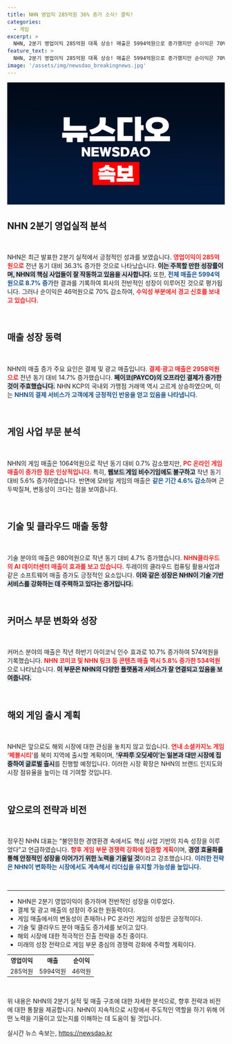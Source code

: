 ```yaml
---
title: NHN 영업익 285억원 36% 증가 소식! 클릭!
categories:
  - 게임
excerpt: >
  NHN, 2분기 영업이익 285억원 대폭 상승! 매출은 5994억원으로 증가했지만 순이익은 70% 감소. 게임 분야 변화와 새로운 글로벌 출시 소식이 주목받는다. NHN의 지속 성장 전략은 성공할까? 클릭해서 더 알아보세요!
feature_text: >
  NHN, 2분기 영업이익 285억원 대폭 상승! 매출은 5994억원으로 증가했지만 순이익은 70% 감소. 게임 분야 변화와 새로운 글로벌 출시 소식이 주목받는다. NHN의 지속 성장 전략은 성공할까? 클릭해서 더 알아보세요!
image: '/assets/img/newsdao_breakingnews.jpg'
---
```


<p><img src="/assets/img/newsdao_breakingnews.jpg" alt="flaretime 속보" /></p>

<h2 data-ke-size="size26">NHN 2분기 영업실적 분석</h2>

<p data-ke-size="size16">&nbsp;</p>

<p>NHN은 최근 발표한 2분기 실적에서 긍정적인 성과를 보였습니다. <b><span style="color: #ee2323;">영업이익이 285억원으로</span></b> 전년 동기 대비 36.3% 증가한 것으로 나타났습니다. <b><span style="background-color: #21538527;">이는 주목할 만한 성장률이며, NHN의 핵심 사업들이 잘 작동하고 있음을 시사합니다.</span></b> 또한, <b><span style="color: #1a5490;">전체 매출은 5994억원으로 8.7% 증가</span></b>한 결과를 기록하여 회사의 전반적인 성장이 이루어진 것으로 평가됩니다. 그러나 순이익은 46억원으로 70% 감소하여, <b><span style="color: #ee2323;">수익성 부분에서 경고 신호를 보내고 있습니다.</span></b></p>

<p data-ke-size="size16">&nbsp;</p>

<h2 data-ke-size="size26">매출 성장 동력</h2>

<p data-ke-size="size16">&nbsp;</p>

<p>NHN의 매출 증가 주요 요인은 결제 및 광고 매출입니다. <b><span style="color: #ee2323;">결제·광고 매출은 2958억원으로</span></b> 전년 동기 대비 14.7% 증가했습니다. <b><span style="background-color: #21538527;">페이코(PAYCO)의 오프라인 결제가 증가한 것이 주효했습니다.</span></b> NHN KCP의 국내외 가맹점 거래액 역시 고르게 상승하였으며, 이는 <b><span style="color: #1a5490;">NHN의 결제 서비스가 고객에게 긍정적인 반응을 얻고 있음을 나타냅니다.</span></b> </p>

<p data-ke-size="size16">&nbsp;</p>

<h2 data-ke-size="size26">게임 사업 부문 분석</h2>

<p data-ke-size="size16">&nbsp;</p>

<p>NHN의 게임 매출은 1064억원으로 작년 동기 대비 0.7% 감소했지만, <b><span style="color: #ee2323;">PC 온라인 게임 매출이 증가한 점은 인상적입니다.</span></b> 특히, <b><span style="background-color: #21538527;">웹보드 게임 비수기임에도 불구하고</span></b> 작년 동기 대비 5.6% 증가하였습니다. 반면에 모바일 게임의 매출은 <b><span style="color: #1a5490;">같은 기간 4.6% 감소</span></b>하며 곤두박질쳐, 변동성이 크다는 점을 보여줍니다.</p>

<p data-ke-size="size16">&nbsp;</p>

<h2 data-ke-size="size26">기술 및 클라우드 매출 동향</h2>

<p data-ke-size="size16">&nbsp;</p>

<p>기술 분야의 매출은 980억원으로 작년 동기 대비 4.7% 증가했습니다. <b><span style="color: #ee2323;">NHN클라우드의 AI 데이터센터 매출이 효과를 보고 있습니다.</span></b> 두레이의 클라우드 컴퓨팅 활용사업과 같은 소프트웨어 매출 증가도 긍정적인 요소입니다. <b><span style="background-color: #21538527;">이와 같은 성장은 NHN이 기술 기반 서비스를 강화하는 데 주력하고 있다는 증거입니다.</span></b></p>

<p data-ke-size="size16">&nbsp;</p>

<h2 data-ke-size="size26">커머스 부문 변화와 성장</h2>

<p data-ke-size="size16">&nbsp;</p>

<p>커머스 분야의 매출은 작년 하반기 아이코닉 인수 효과로 10.7% 증가하여 574억원을 기록했습니다. <b><span style="color: #ee2323;">NHN 코미코 및 NHN 링크 등 콘텐츠 매출 역시 5.8% 증가한 534억원</span></b>으로 나타났습니다. <b><span style="background-color: #21538527;">이 부문은 NHN의 다양한 플랫폼과 서비스가 잘 연결되고 있음을 보여줍니다.</span></b> </p>

<p data-ke-size="size16">&nbsp;</p>

<h2 data-ke-size="size26">해외 게임 출시 계획</h2>

<p data-ke-size="size16">&nbsp;</p>

<p>NHN은 앞으로도 해외 시장에 대한 관심을 놓치지 않고 있습니다. <b><span style="color: #ee2323;">연내 소셜카지노 게임 ‘페블시티’</span></b>를 북미 지역에 출시할 계획이며, <b><span style="background-color: #21538527;">‘우파루 오딧세이’는 일본과 대만 시장에 집중하여 글로벌 출시</span></b>를 진행할 예정입니다. 이러한 시장 확장은 NHN의 브랜드 인지도와 시장 점유율을 높이는 데 기여할 것입니다. </p>

<p data-ke-size="size16">&nbsp;</p>

<h2 data-ke-size="size26">앞으로의 전략과 비전</h2>

<p data-ke-size="size16">&nbsp;</p>

<p>정우진 NHN 대표는 “불안정한 경영환경 속에서도 핵심 사업 기반의 지속 성장을 이루었다”고 언급하였습니다. <b><span style="color: #ee2323;">향후 게임 부문 경쟁력 강화에 집중할 계획</span></b>이며, <b><span style="background-color: #21538527;">경영 효율화를 통해 안정적인 성장을 이어가기 위한 노력을 기울일 것</span></b>이라고 강조했습니다. <b><span style="color: #1a5490;">이러한 전략은 NHN이 변화하는 시장에서도 계속해서 리더십을 유지할 가능성을 높입니다.</span></b> </p>

<p data-ke-size="size16">&nbsp;</p> 

<hr/> 

<ul>
<li>NHN은 2분기 영업이익이 증가하며 전반적인 성장을 이루었다.</li>
<li>결제 및 광고 매출의 성장이 주요한 원동력이다.</li>
<li>게임 매출에서의 변동성이 존재하나 PC 온라인 게임의 성장은 긍정적이다.</li>
<li>기술 및 클라우드 분야 매출도 증가세를 보이고 있다.</li>
<li>해외 시장에 대한 적극적인 진출 전략을 추진 중이다.</li>
<li>미래의 성장 전략으로 게임 부문 중심의 경쟁력 강화에 주력할 계획이다.</li>
</ul>

<table>
<tr>
<td style="text-align: center; height: 17px;"><b>영업이익</b></td>
<td style="text-align: center; height: 17px;"><b>매출</b></td>
<td style="text-align: center; height: 17px;"><b>순이익</b></td>
</tr>
<tr>
<td style="text-align: center; height: 17px;">285억원</td>
<td style="text-align: center; height: 17px;">5994억원</td>
<td style="text-align: center; height: 17px;">46억원</td>
</tr>
</table>

<p data-ke-size="size16">&nbsp;</p> 

<p>위 내용은 NHN의 2분기 실적 및 매출 구조에 대한 자세한 분석으로, 향후 전략과 비전에 대한 통찰을 제공합니다. NHN이 지속적으로 시장에서 주도적인 역할을 하기 위해 어떤 노력을 기울이고 있는지를 이해하는 데 도움이 될 것입니다.</p>
실시간 뉴스 속보는, <a href="https://newsdao.kr" rel="dofollow">https://newsdao.kr</a>


